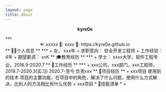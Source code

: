 ```yaml
---
layout: page
title: About
---
```


<div align="center">  
  <p><strong>kyre0e</strong></p>  
</div>  
***  
<center>🕿: xxxxx 📩: xxxx 📖: https://kyre0e.github.io</center>  
** 💁‍♀️个人信息 **  
***  
+ 女， xxx年  
+ 求职意向： 安全开发工程师  
+ 工作经验： 4年  
+ 期望薪资： xxK  
** 🎓️教育经历 **  
***  
+ 学士： xxxx大学，软件工程专业，2016.9-2020.7  
** 💼工作经历 **  
***  
+ xxx公司，xxx部门，xxx工程师，2019.7-2020.3(实习) 2020.7-至今  
负责xxx  
** 🔨项目经历 **  
+ xxx项目  
使用到的技术  
项目的主要功能，在项目中的角色，解决了什么问题，使用什么方式解决，比别人的方法相比有什么优势  
+ xxx项目  
* 🔧技能清单 *  
+   
